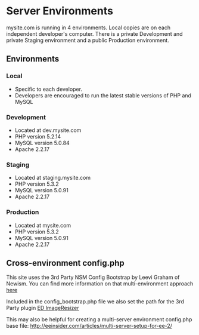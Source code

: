 # Server Environments

mysite.com is running in 4 environments. Local copies are on each independent developer's computer. There is a private Development and private Staging environment and a public Production environment.

## Environments

### Local

- Specific to each developer.
- Developers are encouraged to run the latest stable versions of PHP and MySQL

### Development

- Located at dev.mysite.com
- PHP version 5.2.14
- MySQL version 5.0.84
- Apache 2.2.17

### Staging

- Located at staging.mysite.com
- PHP version 5.3.2
- MySQL version 5.0.91
- Apache 2.2.17

### Production

- Located at mysite.com
- PHP version 5.3.2
- MySQL version 5.0.91
- Apache 2.2.17


## Cross-environment config.php

This site uses the 3rd Party NSM Config Bootstrap by Leevi Graham of Newism. You can find more information on that multi-environment approach [here](http://expressionengine-addons.com/nsm-config-bootstrap)

Included in the config\_bootstrap.php file we also set the path for the 3rd Party plugin [ED ImageResizer](http://github.com/erskinedesign/ED-Imageresizer)

This may also be helpful for creating a multi-server environment config.php base file: <http://eeinsider.com/articles/multi-server-setup-for-ee-2/>